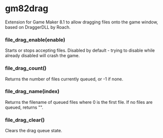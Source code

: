 # gm82drag
Extension for Game Maker 8.1 to allow dragging files onto the game window, based on DraggerDLL by Roach.

### file_drag_enable(enable)
Starts or stops accepting files. Disabled by default - trying to disable while already disabled will crash the game.
### file_drag_count()
Returns the number of files currently queued, or -1 if none.
### file_drag_name(index)
Returns the filename of queued files where 0 is the first file. If no files are queued, returns "".
### file_drag_clear()
Clears the drag queue state.
